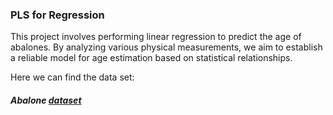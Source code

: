 ### PLS for Regression
This project involves performing linear regression to predict the age of abalones. By analyzing various physical measurements, we aim to establish a reliable model for age estimation based on statistical relationships.

Here we can find the data set:
##### Abalone [dataset](https://archive.ics.uci.edu/dataset/1/abalone "dataset")